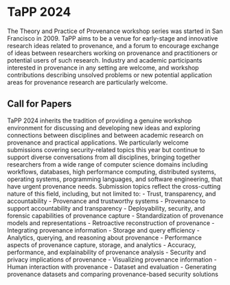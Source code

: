 <h1 class="h1.header">TaPP 2024</h1>

The Theory and Practice of Provenance workshop series was started in San Francisco in 2009. 
TaPP aims to be a venue for early-stage and innovative research ideas related to provenance, 
and a forum to encourage exchange of ideas between researchers working on provenance and 
practitioners or potential users of such research. 
Industry and academic participants interested in provenance in any setting are welcome, 
and workshop contributions describing unsolved problems or new potential application areas for provenance research are particularly welcome.

<h2 class="h2.header">Call for Papers</h2>
TaPP 2024 inherits the tradition of providing a genuine workshop environment for discussing and developing new ideas and exploring connections between disciplines and between academic research on provenance and practical applications. We particularly welcome submissions covering security-related topics this year but continue to support diverse conversations from all disciplines, bringing together researchers from a wide range of computer science domains including workflows, databases, high performance computing, distributed systems, operating systems, programming languages, and software engineering, that have urgent provenance needs. Submission topics reflect the cross-cutting nature of this field, including, but not limited to:
- Trust, transparency, and accountability
    - Provenance and trustworthy systems
    - Provenance to support accountability and transparency
- Deployability, security, and forensic capabilities of provenance capture
    - Standardization of provenance models and representations
    - Retroactive reconstruction of provenance
    - Integrating provenance information
- Storage and query efficiency
    - Analytics, querying, and reasoning about provenance
    - Performance aspects of provenance capture, storage, and analytics
- Accuracy, performance, and explainability of provenance analysis
    - Security and privacy implications of provenance 
    - Visualizing provenance information
    - Human interaction with provenance
- Dataset and evaluation
    - Generating provenance datasets and comparing provenance-based security solutions
